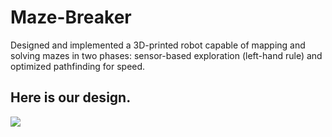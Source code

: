 # Maze-Breaker
Designed and implemented a 3D-printed robot capable of mapping and solving mazes in two phases: sensor-based exploration (left-hand rule) and optimized pathfinding for speed.

## Here is our design.
![]([https://github.com/Zhang-Astrid/Maze-Breaker/blob/main/Designed%20Car.png](https://github.com/Zhang-Astrid/Maze-Breaker/blob/main/Designed%20Car.png))
